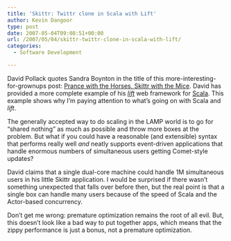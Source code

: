 ```yaml
---
title: 'Skittr: Twittr clone in Scala with Lift'
author: Kevin Dangoor
type: post
date: 2007-05-04T09:08:51+00:00
url: /2007/05/04/skittr-twittr-clone-in-scala-with-lift/
categories:
  - Software Development

---
```

David Pollack quotes Sandra Boynton in the title of this more-interesting-for-grownups post: [Prance with the Horses, Skittr with the Mice][1]. David has provided a more complete example of his [_lift_][2] web framework for [Scala][3]. This example shows why I&#8217;m paying attention to what&#8217;s going on with Scala and _lift_.

The generally accepted way to do scaling in the LAMP world is to go for &#8220;shared nothing&#8221; as much as possible and throw more boxes at the problem. But what if you could have a reasonable (and extensible) syntax that performs really well _and_ neatly supports event-driven applications that handle enormous numbers of simultaneous users getting Comet-style updates?

David claims that a single dual-core machine could handle 1M simultaneous users in his little Skittr application. I would be surprised if there wasn&#8217;t something unexpected that falls over before then, but the real point is that a single box can handle many users because of the speed of Scala and the Actor-based concurrency.

Don&#8217;t get me wrong: premature optimization remains the root of all evil. But, this doesn&#8217;t look like a bad way to put together apps, which means that the zippy performance is just a bonus, not a premature optimization.

 [1]: http://blog.circleshare.com/index.php?/archives/55-Prance-with-the-Horses,-Skittr-with-the-Mice.html
 [2]: http://liftweb.net/
 [3]: http://www.scala-lang.org/